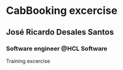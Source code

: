 # CabBooking excercise

## José Ricardo Desales Santos
### Software engineer @HCL Software

Training excercise
